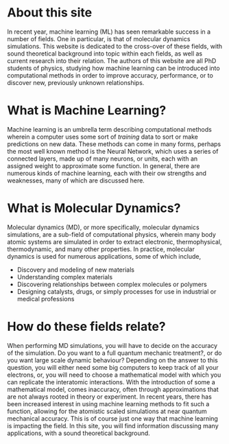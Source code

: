 # About this site
In recent year, machine learning (ML) has seen remarkable success in a number of fields. One in particular, is that of molecular dynamics simulations. This website is dedicated to the cross-over of these fields, with sound theoretical background into topic within each fields, as well as current research into their relation. The authors of this website are all PhD students of physics, studying how machine learning can be introduced into computational methods in order to improve accuracy, performance, or to discover new, previously unknown relationships.

# What is Machine Learning?
Machine learning is an umbrella term describing computational methods wherein a computer uses some sort of *training* data to sort or make predictions on new data. These methods can come in many forms, perhaps the most well known method is the Neural Network, which uses a series of connected layers, made up of many neurons, or units, each with an assigned weight to approximate some function. In general, there are numerous kinds of machine learning, each with their ow strengths and weaknesses, many of which are discussed here.


# What is Molecular Dynamics?
Molecular dynamics (MD), or more specifically, molecular dynamics simulations, are a sub-field of computational physics, wherein many body atomic systems are simulated in order to extract electronic, thermophysical, thermodynamic, and many other properties. In practice, molecular dynamics is used for numerous applications, some of which include, 
* Discovery and modeling of new materials
* Understanding complex materials
* Discovering relationships between complex molecules or polymers
* Designing catalysts, drugs, or simply processes for use in industrial or medical professions

# How do these fields relate?
When performing MD simulations, you will have to decide on the accuracy of the simulation. Do you want to a full quantum mechanic treatment?, or do you want large scale dynamic behaviour? Depending on the answer to this question, you will either need some big computers to keep track of all your electrons, or, you will need to choose a mathematical model with which you can replicate the interatomic interactions. With the introduction of some a mathematical model, comes inaccuracy, often through approximations that are not always rooted in theory or experiment. In recent years, there has been increased interest in using machine learning methods to fit such a function, allowing for the atomistic scaled simulations at near quantum mechanical accuracy. This is of course just one way that machine learning is impacting the field. In this site, you will find information discussing many applications, with a sound theoretical background.

